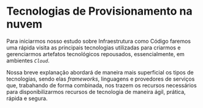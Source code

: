 
Tecnologias de Provisionamento na nuvem 
=====================

Para iniciarmos nosso estudo sobre Infraestrutura como Código faremos uma rápida visita as principais tecnologias utilizadas para criarmos e gerenciarmos artefatos tecnológicos repousados, essencialmente, em ambientes _`Cloud`_.

Nossa breve explanação abordará de maneira mais superficial os tipos de tecnologias, sendo elas _frameworks_, linguagens e provedores de serviços que, trabahando de forma combinada, nos trazem os recursos necessários para disponibilizarmos recursos de tecnologia de maneira ágil, prática, rápida e segura. 

